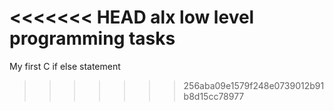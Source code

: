 <<<<<<< HEAD
alx low level programming tasks
=======
My first C if else statement
>>>>>>> 256aba09e1579f248e0739012b91b8d15cc78977

